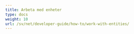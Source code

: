 ```yaml
---
title: Arbeta med enheter
type: docs
weight: 10
url: /sv/net/developer-guide/how-to/work-with-entities/
---
```

